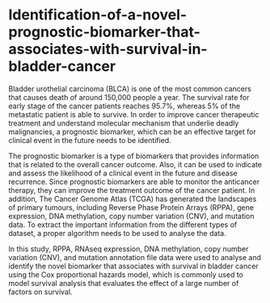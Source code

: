 # Identification-of-a-novel-prognostic-biomarker-that-associates-with-survival-in-bladder-cancer

Bladder urothelial carcinoma (BLCA) is one of the most common cancers that causes death of around 150,000 people a year. The survival rate for early stage of the cancer patients reaches 95.7%, whereas 5% of the metastatic patient is able to survive. In order to improve cancer therapeutic treatment and understand molecular mechanism that underlie deadly malignancies, a prognostic biomarker, which can be an effective target for clinical event in the future needs to be identified.

The prognostic biomarker is a type of biomarkers that provides information that is related to the overall cancer outcome. Also, it can be used to indicate and assess the likelihood of a clinical event in the future and disease recurrence. Since prognostic biomarkers are able to monitor the anticancer therapy, they can improve the treatment outcome of the cancer patient. In addition, The Cancer Genome Atlas (TCGA) has generated the landscapes of primary tumours, including Reverse Phase Protein Arrays (RPPA), gene expression, DNA methylation, copy number variation (CNV), and mutation data. To extract the important information from the different types of dataset, a proper algorithm needs to be used to analyse the data.

In this study, RPPA, RNAseq expression, DNA methylation, copy number variation (CNV), and mutation annotation file data were used to analyse and identify the novel biomarker that associates with survival in bladder cancer using the Cox proportional hazards model, which is commonly used to model survival analysis that evaluates the effect of a large number of factors on survival.
